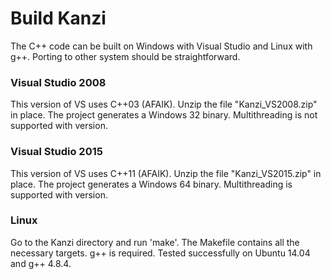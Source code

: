 Build Kanzi
===========

The C++ code can be built on Windows with Visual Studio and Linux with g++.
Porting to other system should be straightforward.

### Visual Studio 2008
This version of VS uses C++03 (AFAIK). Unzip the file "Kanzi_VS2008.zip" in place.
The project generates a Windows 32 binary. Multithreading is not supported with version.


### Visual Studio 2015
This version of VS uses C++11 (AFAIK). Unzip the file "Kanzi_VS2015.zip" in place.
The project generates a Windows 64 binary. Multithreading is supported with version.

### Linux
Go to the Kanzi directory and run 'make'. The Makefile contains all the necessary
targets. g++ is required. Tested successfully on Ubuntu 14.04 and g++ 4.8.4.
